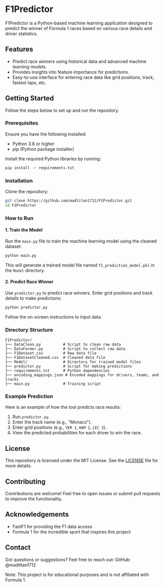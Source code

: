 # F1Predictor

F1Predictor is a Python-based machine learning application designed to predict the winner of Formula 1 races based on various race details and driver statistics.

## Features

- Predict race winners using historical data and advanced machine learning models.
- Provides insights into feature importance for predictions.
- Easy-to-use interface for entering race data like grid positions, track, fastest laps, etc.

## Getting Started

Follow the steps below to set up and run the repository.

### Prerequisites

Ensure you have the following installed:

- Python 3.8 or higher
- pip (Python package installer)

Install the required Python libraries by running:

```bash
pip install -r requirements.txt
```

### Installation

Clone the repository:

```bash
git clone https://github.com/madtitan1712/F1Predictor.git
cd F1Predictor
```

### How to Run

#### 1. Train the Model
Run the `main.py` file to train the machine learning model using the cleaned dataset:

```bash
python main.py
```

This will generate a trained model file named `f1_prediction_model.pkl` in the `Model` directory.

#### 2. Predict Race Winner
Use `predictor.py` to predict race winners. Enter grid positions and track details to make predictions:

```bash
python predictor.py
```

Follow the on-screen instructions to input data.

### Directory Structure

```
F1Predictor/
├── DataClean.py          # Script to clean raw data
├── DataFarmer.py         # Script to collect raw data
├── F1Dataset.csv         # Raw data file
├── F1DatasetCleaned.csv  # Cleaned data file
├── Model/                # Directory for trained model files
├── predictor.py          # Script for making predictions
├── requirements.txt      # Python dependencies
├── encoding_mappings.json # Encoded mappings for drivers, teams, and tracks
├── main.py               # Training script
```

### Example Prediction
Here is an example of how the tool predicts race results:

1. Run `predictor.py`.
2. Enter the track name (e.g., "Monaco").
3. Enter grid positions (e.g., `VER 1`, `HAM 2`, `LEC 3`).
4. View the predicted probabilities for each driver to win the race.

## License

This repository is licensed under the MIT License. See the [LICENSE](./LICENSE) file for more details.

## Contributing

Contributions are welcome! Feel free to open issues or submit pull requests to improve the functionality.

## Acknowledgements
  - FastF1 for providing the F1 data access
  - Formula 1 for the incredible sport that inspires this project

## Contact

Got questions or suggestions? Feel free to reach out:
GitHub: @madtitan1712

Note: This project is for educational purposes and is not affiliated with Formula 1.

